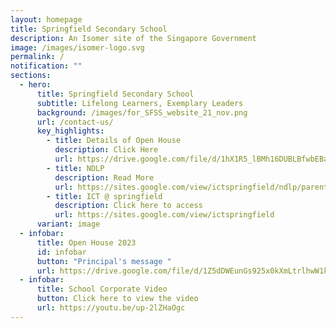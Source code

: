 ```yaml
---
layout: homepage
title: Springfield Secondary School
description: An Isomer site of the Singapore Government
image: /images/isomer-logo.svg
permalink: /
notification: ""
sections:
  - hero:
      title: Springfield Secondary School
      subtitle: Lifelong Learners, Exemplary Leaders
      background: /images/for_SFSS_website_21_nov.png
      url: /contact-us/
      key_highlights:
        - title: Details of Open House
          description: Click Here
          url: https://drive.google.com/file/d/1hX1R5_lBMh16DUBLBfwbEBaREMLqdBMT/view?usp=drive_link
        - title: NDLP
          description: Read More
          url: https://sites.google.com/view/ictspringfield/ndlp/parents-engagement-18-jan
        - title: ICT @ springfield
          description: Click here to access
          url: https://sites.google.com/view/ictspringfield
      variant: image
  - infobar:
      title: Open House 2023
      id: infobar
      button: "Principal's message "
      url: https://drive.google.com/file/d/1Z5dDWEunGs925x0kXmLtrlhwW1khuqWl/view?usp=sharing
  - infobar:
      title: School Corporate Video
      button: Click here to view the video
      url: https://youtu.be/up-2lZHaOgc
---
```

